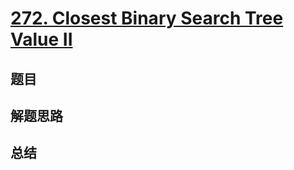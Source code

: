 # [272. Closest Binary Search Tree Value II](https://leetcode.com/problems/closest-binary-search-tree-value-ii/)

## 题目


## 解题思路


## 总结


